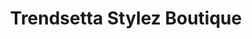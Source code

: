---
title: "Trendsetta Stylez Boutique"
url: /milwaukee/trendsetta-stylez-boutique/
shop: clothes
---